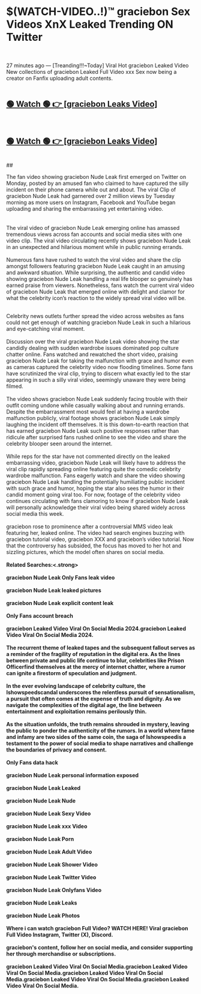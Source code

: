 

# $(WATCH-VIDEO..!)™ graciebon Sex Videos XnX Leaked Trending ON Twitter<br>
<br>

27 minutes ago — [Treanding!!!~Today] Viral Hot graciebon Leaked Video New collections of graciebon Leaked Full Video xxx Sex now being a creator on Fanfix uploading adult contents.
<br>
 <br>

##  <a href="https://clipsfans.site/?title=graciebon&ref=git">🟢 Watch 🟢 👉 [graciebon Leaks Video]</a><br>
  <br>

##  <a href="https://clipsfans.site/?title=graciebon&ref=git">🟢 Watch 🟢 👉 [graciebon Leaks Video]</a><br>
  <br>
  ##
  <br>

The fan video showing graciebon Nude Leak first emerged on Twitter on Monday, posted by an amused fan who claimed to have captured the silly incident on their phone camera while out and about. The viral Clip of graciebon Nude Leak had garnered over 2 million views by Tuesday morning as more users on Instagram, Facebook and YouTube began uploading and sharing the embarrassing yet entertaining video.
<br><br>
  <br>
The viral video of graciebon Nude Leak emerging online has amassed tremendous views across fan accounts and social media sites with one video clip. The viral video circulating recently shows graciebon Nude Leak in an unexpected and hilarious moment while in public running errands.
<br><br>
Numerous fans have rushed to watch the viral video and share the clip amongst followers featuring graciebon Nude Leak caught in an amusing and awkward situation. While surprising, the authentic and candid video showing graciebon Nude Leak handling a real life blooper so genuinely has earned praise from viewers. Nonetheless, fans watch the current viral video of graciebon Nude Leak that emerged online with delight and clamor for what the celebrity icon’s reaction to the widely spread viral video will be.
<br><br>

Celebrity news outlets further spread the video across websites as fans could not get enough of watching graciebon Nude Leak in such a hilarious and eye-catching viral moment.
<br><br>
Discussion over the viral graciebon Nude Leak video showing the star candidly dealing with sudden wardrobe issues dominated pop culture chatter online. Fans watched and rewatched the short video, praising graciebon Nude Leak for taking the malfunction with grace and humor even as cameras captured the celebrity video now flooding timelines. Some fans have scrutinized the viral clip, trying to discern what exactly led to the star appearing in such a silly viral video, seemingly unaware they were being filmed.
<br><br>
The video shows graciebon Nude Leak suddenly facing trouble with their outfit coming undone while casually walking about and running errands. Despite the embarrassment most would feel at having a wardrobe malfunction publicly, viral footage shows graciebon Nude Leak simply laughing the incident off themselves. It is this down-to-earth reaction that has earned graciebon Nude Leak such positive responses rather than ridicule after surprised fans rushed online to see the video and share the celebrity blooper seen around the internet.
<br><br>
While reps for the star have not commented directly on the leaked embarrassing video, graciebon Nude Leak will likely have to address the viral clip rapidly spreading online featuring quite the comedic celebrity wardrobe malfunction. Fans eagerly watch and share the video showing graciebon Nude Leak handling the potentially humiliating public incident with such grace and humor, hoping the star also sees the humor in their candid moment going viral too. For now, footage of the celebrity video continues circulating with fans clamoring to know if graciebon Nude Leak will personally acknowledge their viral video being shared widely across social media this week.
<br><br>
graciebon rose to prominence after a controversial MMS video leak featuring her, leaked online. The video had search engines buzzing with graciebon tutorial video, graciebon XXX and graciebon’s video tutorial. Now that the controversy has subsided, the focus has moved to her hot and sizzling pictures, which the model often shares on social media.
<br><br>
<strong>Related Searches:<.strong>
<br><br>
graciebon Nude Leak Only Fans leak video
<br><br>
graciebon Nude Leak leaked pictures
<br><br>
graciebon Nude Leak explicit content leak
<br><br>
Only Fans account breach
<br><br>
graciebon Leaked Video Viral On Social Media 2024.graciebon Leaked Video Viral On Social Media 2024.
<br><br>
The recurrent theme of leaked tapes and the subsequent fallout serves as a reminder of the fragility of reputation in the digital era. As the lines between private and public life continue to blur, celebrities like Prison Officerfind themselves at the mercy of internet chatter, where a rumor can ignite a firestorm of speculation and judgment.
<br><br>
In the ever evolving landscape of celebrity culture, the Ishowspeedscandal underscores the relentless pursuit of sensationalism, a pursuit that often comes at the expense of truth and dignity. As we navigate the complexities of the digital age, the line between entertainment and exploitation remains perilously thin.
<br><br>
As the situation unfolds, the truth remains shrouded in mystery, leaving the public to ponder the authenticity of the rumors. In a world where fame and infamy are two sides of the same coin, the saga of Ishowspeedis a testament to the power of social media to shape narratives and challenge the boundaries of privacy and consent.
<br><br>
Only Fans data hack
<br><br>
graciebon Nude Leak personal information exposed
<br><br>
graciebon Nude Leak Leaked
<br><br>
graciebon Nude Leak Nude
<br><br>
graciebon Nude Leak Sexy Video
<br><br>
graciebon Nude Leak xxx Video
<br><br>
graciebon Nude Leak Porn
<br><br>
graciebon Nude Leak Adult Video
<br><br>
graciebon Nude Leak Shower Video
<br><br>
graciebon Nude Leak Twitter Video
<br><br>
graciebon Nude Leak Onlyfans Video
<br><br>
graciebon Nude Leak Leaks
<br><br>
graciebon Nude Leak Photos
<br><br>
Where i can watch graciebon Full Video? WATCH HERE! Viral graciebon Full Video Instagram, Twitter (X), Discord.
<br><br>
graciebon's content, follow her on social media, and consider supporting her through merchandise or subscriptions.
<br><br>
graciebon Leaked Video Viral On Social Media.graciebon Leaked Video Viral On Social Media.graciebon Leaked Video Viral On Social Media.graciebon Leaked Video Viral On Social Media.graciebon Leaked Video Viral On Social Media.
